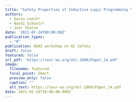 ```yaml
---
title: "Safety Properties of Inductive Logic Programming "
authors:
  - Gavin Leech*
  - Nandi Schoots*
  - Joar Skalse
date: '2021-07-24T00:00:00Z'
publication_types:
  - "0"
publication: AAAI workshop on AI Safety
draft: false
featured: false
url_pdf: 'https://ceur-ws.org/Vol-2808/Paper_14.pdf'
image:
  filename: featured
  focal_point: Smart
  preview_only: false
  caption: ""
  alt_text: https://ceur-ws.org/Vol-2808/Paper_14.pdf
date: 2021-02-24T10:00:00.000Z
---
```

